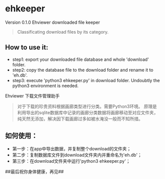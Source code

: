 # ehkeeper
Version 0.1.0
Ehviewer downloaded file keeper
> Classificating download files by its category.
## How to use it:
- step1: export your downloaded file database and whole 'download' folder.
- step2: copy the database file to the download folder and rename it to 'eh.db'.
- step3: execute 'python3 ehkeeper.py' in download folder. Undoubtly the python3 environment is needed.

Ehviewer 下载文件管理助手
> 对于下载的珍贵资料根据画廊类型进行分类。需要Python3环境。
> 原理是利用导出的sqlite数据库中记录的画廊分类数据将画廊移动至对应文件夹，纯天然无添加，解决因下载画廊过多如被水淹没一般而不知所措。
## 如何使用：
- 第一步：在app中导出数据，并复制整个download的文件夹；
- 第二步：复制数据库文件到download文件夹内并重命名为'eh.db'；
- 第三步：在download文件夹中运行'python3 ehkeeper.py'；

##最后祝你身体健康，再见##
